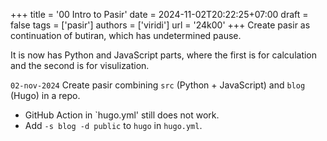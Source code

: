+++
title = '00 Intro to Pasir'
date = 2024-11-02T20:22:25+07:00
draft = false
tags = ['pasir']
authors = ['viridi']
url = '24k00'
+++
Create pasir as continuation of butiran, which has undetermined pause.

<!--more-->

It is now has Python and JavaScript parts, where the first is for calculation and the second is for visulization.

`02-nov-2024` Create pasir combining `src` (Python + JavaScript) and `blog` (Hugo) in a repo.
  - GitHub Action in `hugo.yml' still does not work.
  - Add `-s blog -d public` to `hugo` in `hugo.yml`.
